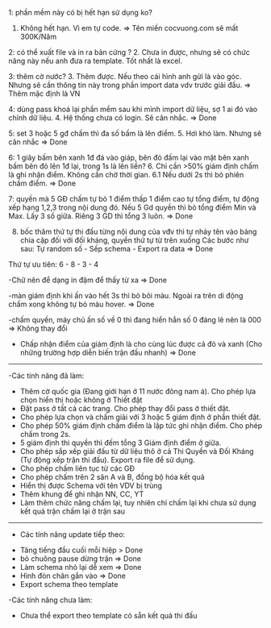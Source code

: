 1: phần mềm này có bị hết hạn sử dụng ko?
1. Không hết hạn. Vì em tự code.
=> Tên miền cocvuong.com sẽ mất 300K/Năm

2: có thể xuất file và in ra bản cứng ?
2. Chưa in được, nhưng sẽ có chức năng này nếu anh đưa ra template. Tốt nhất là excel.

3: thêm cờ nước?
3. Thêm được. Nếu theo cái hình anh gửi là vào góc. Nhưng sẽ cần thông tin này trong phần import data vdv trước giải đấu.
=> Thêm mặc định là VN

4: dùng pass khoá lại phần mềm sau khi mình import dữ liệu, sợ 1 ai đó vào chỉnh dữ liệu.
4. Hệ thống chưa có login. Sẽ cân nhắc.
=> Done

5: set 3 hoặc 5 gđ chấm thì đa số bấm là lên điểm.
5. Hơi khó làm. Nhưng sẽ cân nhắc
=> Done

6: 1 giây bấm bên xanh 1đ đá vào giáp, bên đỏ đấm lại vào mặt bên xanh bấm bên đỏ lên 1đ lại, trong 1s là lên liền?
6. Chỉ cần >50% giám định chấm là ghi nhận điểm. Không cần chờ thời gian.
6.1 Nếu dưới 2s thì bỏ phiên chấm điểm.
=> Done

7: quyền mà 5 GĐ chấm tự bỏ 1 điểm thấp 1 điểm cao tự tổng điểm, tự động xếp hạng 1,2,3 trong nội dung đó. Nếu 5 Gd quyền thì bỏ tổng điểm Min và Max. 
Lấy 3 số giữa. Riêng 3 GD thì tổng 3 luôn.
=> Done

8. bốc thăm thứ tự thi đấu từng nội dung của vđv thì tự nhảy tên vào bảng chia cặp đối với đối kháng, quyền thứ tự từ trên xuống 
Các bước như sau: Tự random số - Sếp schema - Export ra data
=> Done

Thứ tự ưu tiên:
6 - 8 - 3 - 4

-Chữ nên để dạng in đậm để thấy từ xa
=> Done

-màn giám định khi ấn vào hết 3s thì bỏ bôi màu. Ngoài ra trên di động chấm xong không tự bỏ màu hover.
=> Done

-chấm quyền, máy chủ ấn số về 0 thì đang hiển hẳn số 0 đáng lẽ nên là 000
=> Không thay đổi

- Chấp nhận điểm của giám định là cho cùng lúc được cả đỏ và xanh (Cho những trường hợp diễn biến trận đấu nhanh)
=> Done

----------------------
-Các tính năng đã làm:
+ Thêm cờ quốc gia (Đang giới hạn ở 11 nước đông nam á). Cho phép lựa chọn hiển thị hoặc không ở Thiết đặt
+ Đặt pass ở tất cả các trang. Cho phép thay đổi pass ở thiết đặt.
+ Cho phép lựa chọn và chấm giải với 3 hoặc 5 giám định ở phần thiết đặt.
+ Cho phép 50% giám định chấm điểm là lập tức ghi nhận điểm. Cho phép chấm trong 2s.
+ 5 giám định thi quyền thì đếm tổng 3 Giám định điểm ở giữa.
+ Cho phép sắp xếp giải đấu từ dữ liệu thô ở cả Thi Quyền và Đối Kháng (Tự động xếp trận thi đấu). Export ra file để sử dụng.
+ Cho phép chấm liên tục từ các GĐ
+ Cho phép chấm trên 2 sân A và B, đồng bộ hóa kết quả
+ Hiển thị được Schema với tên VDV bị trùng
+ Thêm khung để ghi nhận NN, CC, YT
+ Làm thêm chức năng chấm lại, tuy nhiên chỉ chấm lại khi chưa sử dụng kết quả trận chấm lại ở trận sau
----------------------
- Các tính năng update tiếp theo:
+ Tăng tiếng đầu cuối mỗi hiệp > Done
+ bỏ chuông pause dừng trận => Done
+ Làm schema nhỏ lại dễ xem => Done
+ Hình đòn chân gắn vào => Done
+ Export schema theo template

-Các tính năng chưa làm:
+ Chưa thể export theo template có sẵn kết quả thi đấu
